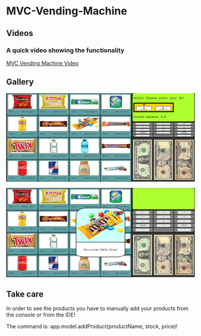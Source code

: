 ﻿# MVC-Vending-Machine

## Videos

### A quick video showing the functionality
[MVC Vending Machine Video](https://www.youtube.com/watch?v=_XdpkQMj89c&ab_channel=Teo-AntonioEconomu )

## Gallery

![MVC Vending Machine](./images/1.png)

![MVC Vending Machine](./images/2.png)

## Take care

In order to see the products you have to manually add your products from the console or from the IDE!

The command is: app.model.addProduct(productName, stock, price)!
